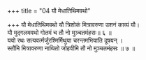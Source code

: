 +++
title = "04 यौ मेधातिथिमवथो"

+++
यौ मेधातिथिमवथो यौ त्रिशोकं मित्रावरुणा उशनं काव्यं यौ।  
यौ मुद्गलमवथो गोतमं च तौ नो मुञ्चतमंहसः॥ ६ ॥  
ययो रथः सत्यवर्त्मर्जुरश्मिर्मिथुया चरन्तमभियाति दूषयन् ।  
स्तौमि मित्रावरुणा नाथितो जोहवीमि तौ नो मुञ्चतमंहसः ॥ ७ ॥